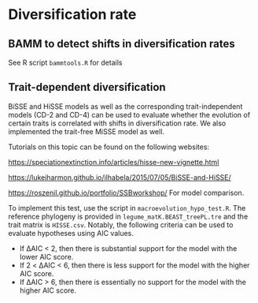 # Diversification rate

## BAMM to detect shifts in diversification rates

See R script `bammtools.R` for details

## Trait-dependent diversification

BiSSE and HiSSE models as well as the corresponding trait-independent models (CD-2 and CD-4) can be used to evaluate whether the evolution of certain traits is correlated with shifts in diversification rate. We also implemented the trait-free MiSSE model as well.

Tutorials on this topic can be found on the following websites: 

https://speciationextinction.info/articles/hisse-new-vignette.html

https://lukejharmon.github.io/ilhabela/2015/07/05/BiSSE-and-HiSSE/

https://roszenil.github.io/portfolio/SSBworkshop/ For model comparison.

To implement this test, use the script in `macroevolution_hypo_test.R`. The reference phylogeny is provided in `legume_matK.BEAST_treePL.tre` and the trait matrix is `HISSE.csv`. Notably, the following criteria can be used to evaluate hypotheses using AIC values.

* If ΔAIC < 2, then there is substantial support for the model with the lower AIC score.
* If 2 < ΔAIC < 6, then there is less support for the model with the higher AIC score.
* If ΔAIC > 6, then there is essentially no support for the model with the higher AIC score.

